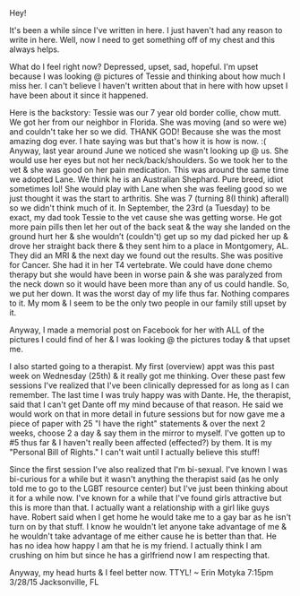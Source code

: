 Hey!

It's been a while since I've written in here. I just haven't had any reason to write in here. Well, now I need to get something off of my chest and this always helps.

What do I feel right now? Depressed, upset, sad, hopeful. I'm upset because I was looking @ pictures of Tessie and thinking about how much I miss her. I can't believe I haven't written about that in here with how upset I have been about it since it happened.

Here is the backstory: Tessie was our 7 year old border collie, chow mutt. We got her from our neighbor in Florida. She was moving (and so were we) and couldn't take her so we did. THANK GOD! Because she was the most amazing dog ever. I hate saying was but that's how it is how is now. :( Anyway, last year around June we noticed she wasn't looking up @ us. She would use her eyes but not her neck/back/shoulders. So we took her to the vet & she was good on her pain medication. This was around the same time we adopted Lane. We think he is an Australian Shephard. Pure breed, idiot sometimes lol! She would play with Lane when she was feeling good so we just thought it was the start to arthritis. She was 7 (turning 8(I think) afterall) so we didn't think much of it. In September, the 23rd (a Tuesday) to be exact, my dad took Tessie to the vet cause she was getting worse. He got more pain pills then let her out of the back seat & the way she landed on the ground hurt her & she wouldn’t (couldn't) get up so my dad picked her up & drove her straight back there & they sent him to a place in Montgomery, AL. They did an MRI & the next day we found out the results. She was positive for Cancer. She had it in her T4 vertebrate. We could have done chemo therapy but she would have been in worse pain & she was paralyzed from the neck down so it would have been more than any of us could handle. So, we put her down. It was the worst day of my life thus far. Nothing compares to it. My mom & I seem to be the only two people in our family still upset by it.

Anyway, I made a memorial post on Facebook for her with ALL of the pictures I could find of her & I was looking @ the pictures today & that upset me.

I also started going to a therapist. My first (overview) appt was this past week on Wednesday (25th) & it really got me thinking. Over these past few sessions I've realized that I've been clinically depressed for as long as I can remember. The last time I was truly happy was with Dante. He, the therapist, said that I can't get Dante off my mind because of that reason. He said we would work on that in more detail in future sessions but for now gave me a piece of paper with 25 "I have the right" statements & over the next 2 weeks, choose 2 a day & say them in the mirror to myself. I've gotten up to #5 thus far & I haven't really been affected (effected?) by them. It is my "Personal Bill of Rights." I can't wait until I actually believe this stuff!

Since the first session I've also realized that I'm bi-sexual. I've known I was bi-curious for a while but it wasn't anything the therapist said (as he only told me to go to the LGBT resource center) but I've just been thinking about it for a while now. I've known for a while that I've found girls attractive but this is more than that. I actually want a relationship with a girl like guys have. Robert said when I get home he would take me to a gay bar as he isn't turn on by that stuff. I know he wouldn't let anyone take advantage of me & he wouldn't take advantage of me either cause he is better than that. He has no idea how happy I am that he is my friend. I actually think I am crushing on him but since he has a girlfriend now I am respecting that.

Anyway, my head hurts & I feel better now. TTYL! ~ Erin Motyka 7:15pm 3/28/15 Jacksonville, FL